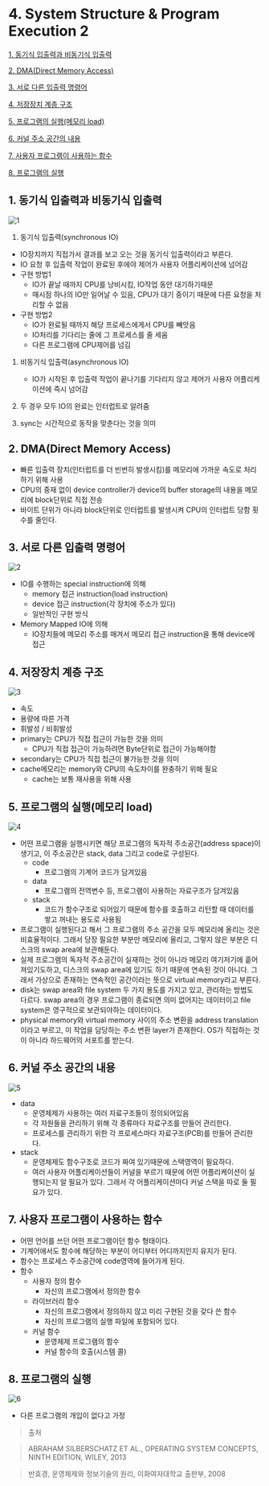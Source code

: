 # 4. System Structure & Program Execution 2

[1. 동기식 입출력과 비동기식 입출력](#1-동기식-입출력과-비동기식-입출력)

[2. DMA(Direct Memory Access)](#2-dmadirect-memory-access)

[3. 서로 다른 입출력 명령어](#3-서로-다른-입출력-명령어)

[4. 저장장치 계층 구조](#4-저장장치-계층-구조)

[5. 프로그램의 실행(메모리 load)](#5-프로그램의-실행메모리-load)

[6. 커널 주소 공간의 내용](#6-커널-주소-공간의-내용)

[7. 사용자 프로그램이 사용하는 함수](#7-사용자-프로그램이-사용하는-함수)

[8. 프로그램의 실행](#8-프로그램의-실행)

## 1. 동기식 입출력과 비동기식 입출력

![1](https://user-images.githubusercontent.com/48282185/170663596-230d0d5e-f5cd-43b2-a101-fb38adab811f.png)

1. 동기식 입출력(synchronous IO)

- IO장치까지 직접가서 결과를 보고 오는 것을 동기식 입출력이라고 부른다.
- IO 요청 후 입출력 작업이 완료된 후에야 제어가 사용자 어플리케이션에 넘어감
- 구현 방법1
  - IO가 끝날 때까지 CPU를 낭비시킴, IO작업 동안 대기하기때문
  - 매시점 하나의 IO만 일어날 수 있음, CPU가 대기 중이기 때문에 다른 요청을 처리할 수 없음
- 구현 방법2
  - IO가 완료될 때까지 해당 프로세스에게서 CPU를 빼앗음
  - IO처리를 기다리는 줄에 그 프로세스를 줄 세움
  - 다른 프로그램에 CPU제어를 넘김

1. 비동기식 입출력(asynchronous IO)

   - IO가 시작된 후 입출력 작업이 끝나기를 기다리지 않고 제어가 사용자 어플리케이션에 즉시 넘어감

1. 두 경우 모두 IO의 완료는 인터럽트로 알려줌
1. sync는 시간적으로 동작을 맞춘다는 것을 의미

## 2. DMA(Direct Memory Access)

- 빠른 입출력 장치(인터럽트를 더 빈번히 발생시킴)를 메모리에 가까운 속도로 처리하기 위해 사용
- CPU의 중재 없이 device controller가 device의 buffer storage의 내용을 메모리에 block단위로 직접 전송
- 바이트 단위가 아니라 block단위로 인터럽트를 발생시켜 CPU의 인터럽트 당함 횟수를 줄인다.

## 3. 서로 다른 입출력 명령어

![2](https://user-images.githubusercontent.com/48282185/170663582-c87a7fae-e355-44a0-a861-ede2f5491465.png)

- IO를 수행하는 special instruction에 의해
  - memory 접근 instruction(load instruction)
  - device 접근 instruction(각 장치에 주소가 있다)
  - 일반적인 구현 방식
- Memory Mapped IO에 의해
  - IO장치들에 메모리 주소를 매겨서 메모리 접근 instruction을 통해 device에 접근

## 4. 저장장치 계층 구조

![3](https://user-images.githubusercontent.com/48282185/170663490-54f1d9ef-f679-45d6-8d9c-53995e8b26cc.png)

- 속도
- 용량에 따른 가격
- 휘발성 / 비휘발성
- primary는 CPU가 직접 접근이 가능한 것을 의미
  - CPU가 직접 접근이 가능하려면 Byte단위로 접근이 가능해야함
- secondary는 CPU가 직접 접근이 불가능한 것을 의미
- cache메모리는 memory와 CPU의 속도차이를 완충하기 위해 필요
  - cache는 보통 재사용을 위해 사용

## 5. 프로그램의 실행(메모리 load)

![4](https://user-images.githubusercontent.com/48282185/170663483-1a366ad4-ea1d-4c2d-a6a8-1091ce8f695c.png)

- 어떤 프로그램을 실행시키면 해당 프로그램의 독자적 주소공간(address space)이 생기고, 이 주소공간은 stack, data 그리고 code로 구성된다.
  - code
    - 프로그램의 기계어 코드가 담겨있음
  - data
    - 프로그램의 전역변수 등, 프로그램이 사용하는 자료구조가 담겨있음
  - stack
    - 코드가 함수구조로 되어있기 때문에 함수를 호출하고 리턴할 때 데이터를 쌓고 꺼내는 용도로 사용됨
- 프로그램이 실행된다고 해서 그 프로그램의 주소 공간을 모두 메모리에 올리는 것은 비효율적이다. 그래서 당장 필요한 부분만 메모리에 올리고, 그렇지 않은 부분은 디스크의 swap area에 보관해둔다.
- 실제 프로그램의 독자적 주소공간이 실재하는 것이 아니라 메모리 여기저기에 흩어져있기도하고, 디스크의 swap area에 있기도 하기 때문에 연속된 것이 아니다. 그래서 가상으로 존재하는 연속적인 공간이라는 뜻으로 virtual memory라고 부른다.
- disk는 swap area와 file system 두 가지 용도를 가지고 있고, 관리하는 방법도 다르다. swap area의 경우 프로그램이 종료되면 의미 없어지는 데이터이고 file system은 영구적으로 보관되야하는 데이터이다.
- physical memory와 virtual memory 사이의 주소 변환을 address translation이라고 부르고, 이 작업을 담당하는 주소 변환 layer가 존재한다. OS가 직접하는 것이 아니라 하드웨어의 서포트를 받는다.

## 6. 커널 주소 공간의 내용

![5](https://user-images.githubusercontent.com/48282185/170663476-ba9b4145-581d-4953-81b2-46f2ec94b6ea.png)

- data
  - 운영체제가 사용하는 여러 자료구조들이 정의되어있음
  - 각 자원들을 관리하기 위해 각 종류마다 자료구조를 만들어 관리한다.
  - 프로세스를 관리하기 위한 각 프로세스마다 자료구조(PCB)를 만들어 관리한다.
- stack
  - 운영체제도 함수구조로 코드가 짜여 있기때문에 스택영역이 필요하다.
  - 여러 사용자 어플리케이션들이 커널을 부르기 때문에 어떤 어플리케이션이 실행되는지 알 필요가 있다. 그래서 각 어플리케이션마다 커널 스택을 따로 둘 필요가 있다.

## 7. 사용자 프로그램이 사용하는 함수

- 어떤 언어를 쓰던 어떤 프로그램이던 함수 형태이다.
- 기계어에서도 함수에 해당하는 부분이 어디부터 어디까지인지 유지가 된다.
- 함수는 프로세스 주소공간에 code영역에 들어가게 된다.
- 함수
  - 사용자 정의 함수
    - 자신의 프로그램에서 정의한 함수
  - 라이브러리 함수
    - 자신의 프로그램에서 정의하지 않고 미리 구현된 것을 갖다 쓴 함수
    - 자신의 프로그램의 실행 파일에 포함되어 있다.
  - 커널 함수
    - 운영체제 프로그램의 함수
    - 커널 함수의 호출(시스템 콜)

## 8. 프로그램의 실행

![6](https://user-images.githubusercontent.com/48282185/170663462-46f11baa-8461-4c49-921e-a836887c69d3.png)

- 다른 프로그램의 개입이 없다고 가정

> 출처

> ABRAHAM SILBERSCHATZ ET AL., OPERATING SYSTEM CONCEPTS, NINTH EDITION, WILEY, 2013

> 반효경, 운영체제와 정보기술의 원리, 이화여자대학교 출판부, 2008
